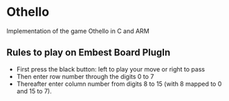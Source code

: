 # Othello
Implementation of the game Othello in C and ARM

## Rules to play on Embest Board PlugIn
- First press the black button: left to play your move or right to pass
- Then enter row number through the digits 0 to 7
- Thereafter enter column number from digits 8 to 15 (with 8 mapped to 0 and 15 to 7).
